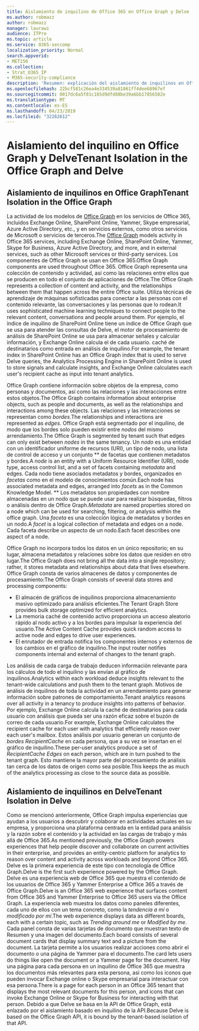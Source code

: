 ```yaml
---
title: Aislamiento de inquilino de Office 365 en Office Graph y Delve
ms.author: robmazz
author: robmazz
manager: laurawi
audience: ITPro
ms.topic: article
ms.service: O365-seccomp
localization_priority: Normal
search.appverid:
- MET150
ms.collection:
- Strat_O365_IP
- M365-security-compliance
description: 'Resumen: explicación del aislamiento de inquilinos en Office Graph y en Delve.'
ms.openlocfilehash: 22bcf581c26ea4e334539a81861ff4dee68967ef
ms.sourcegitcommit: 0017dc6a5f81c165d9dfd88be39a6bb17856582e
ms.translationtype: MT
ms.contentlocale: es-ES
ms.lasthandoff: 04/23/2019
ms.locfileid: "32262612"
---
```

# <a name="tenant-isolation-in-the-office-graph-and-delve"></a><span data-ttu-id="decef-103">Aislamiento del inquilino en Office Graph y Delve</span><span class="sxs-lookup"><span data-stu-id="decef-103">Tenant Isolation in the Office Graph and Delve</span></span>

## <a name="tenant-isolation-in-the-office-graph"></a><span data-ttu-id="decef-104">Aislamiento de inquilinos en Office Graph</span><span class="sxs-lookup"><span data-stu-id="decef-104">Tenant Isolation in the Office Graph</span></span>
<span data-ttu-id="decef-105">La actividad de los modelos de [Office Graph](https://dev.office.com/officegraph) en los servicios de Office 365, incluidos Exchange Online, SharePoint Online, Yammer, Skype empresarial, Azure Active Directory, etc., y en servicios externos, como otros servicios de Microsoft o servicios de terceros.</span><span class="sxs-lookup"><span data-stu-id="decef-105">The [Office Graph](https://dev.office.com/officegraph) models activity in Office 365 services, including Exchange Online, SharePoint Online, Yammer, Skype for Business, Azure Active Directory, and more, and in external services, such as other Microsoft services or third-party services.</span></span> <span data-ttu-id="decef-106">Los componentes de Office Graph se usan en Office 365.</span><span class="sxs-lookup"><span data-stu-id="decef-106">Office Graph components are used throughout Office 365.</span></span> <span data-ttu-id="decef-107">Office Graph representa una colección de contenido y actividad, así como las relaciones entre ellos que se producen en todo el conjunto de aplicaciones de Office.</span><span class="sxs-lookup"><span data-stu-id="decef-107">The Office Graph represents a collection of content and activity, and the relationships between them that happen across the entire Office suite.</span></span> <span data-ttu-id="decef-108">Utiliza técnicas de aprendizaje de máquinas sofisticadas para conectar a las personas con el contenido relevante, las conversaciones y las personas que lo rodean.</span><span class="sxs-lookup"><span data-stu-id="decef-108">It uses sophisticated machine learning techniques to connect people to the relevant content, conversations and people around them.</span></span> <span data-ttu-id="decef-109">Por ejemplo, el índice de inquilino de SharePoint Online tiene un índice de Office Graph que se usa para atender las consultas de Delve, el motor de procesamiento de análisis de SharePoint Online se usa para almacenar señales y calcular información, y Exchange Online calcula el de cada usuario. caché de destinatarios como entrada en análisis de inquilino.</span><span class="sxs-lookup"><span data-stu-id="decef-109">For example, the tenant index in SharePoint Online has an Office Graph index that is used to serve Delve queries, the Analytics Processing Engine in SharePoint Online is used to store signals and calculate insights, and Exchange Online calculates each user's recipient cache as input into tenant analytics.</span></span>

<span data-ttu-id="decef-110">Office Graph contiene información sobre objetos de la empresa, como personas y documentos, así como las relaciones y las interacciones entre estos objetos.</span><span class="sxs-lookup"><span data-stu-id="decef-110">The Office Graph contains information about enterprise objects, such as people and documents, as well as the relationships and interactions among these objects.</span></span> <span data-ttu-id="decef-111">Las relaciones y las interacciones se representan como *bordes*.</span><span class="sxs-lookup"><span data-stu-id="decef-111">The relationships and interactions are represented as *edges*.</span></span> <span data-ttu-id="decef-112">Office Graph está segmentado por el inquilino, de modo que los bordes solo pueden existir entre *nodos* del mismo arrendamiento.</span><span class="sxs-lookup"><span data-stu-id="decef-112">The Office Graph is segmented by tenant such that edges can only exist between *nodes* in the same tenancy.</span></span> <span data-ttu-id="decef-113">Un *nodo* es una entidad con un identificador uniforme de recursos (URI), un tipo de nodo, una lista de control de acceso y un conjunto \*\* de facetas que contienen metadatos y bordes.</span><span class="sxs-lookup"><span data-stu-id="decef-113">A *node* is an entity with a Uniform Resource Identifier (URI), node type, access control list, and a set of facets containing *metadata* and edges.</span></span> <span data-ttu-id="decef-114">Cada nodo tiene asociados metadatos y bordes, organizados en *facetas* como en el modelo de conocimientos común.</span><span class="sxs-lookup"><span data-stu-id="decef-114">Each node has associated metadata and edges, arranged into *facets* as in the Common Knowledge Model.</span></span> <span data-ttu-id="decef-115">\*\* Los metadatos son propiedades con nombre almacenadas en un nodo que se puede usar para realizar búsquedas, filtros o análisis dentro de Office Graph.</span><span class="sxs-lookup"><span data-stu-id="decef-115">*Metadata* are named properties stored on a node which can be used for searching, filtering, or analysis within the office graph.</span></span> <span data-ttu-id="decef-116">Una *faceta* es una colección lógica de metadatos y bordes en un nodo.</span><span class="sxs-lookup"><span data-stu-id="decef-116">A *facet* is a logical collection of metadata and edges on a node.</span></span> <span data-ttu-id="decef-117">Cada faceta describe un aspecto de un nodo.</span><span class="sxs-lookup"><span data-stu-id="decef-117">Each facet describes one aspect of a node.</span></span> 

<span data-ttu-id="decef-118">Office Graph no incorpora todos los datos en un único repositorio; en su lugar, almacena metadatos y relaciones sobre los datos que residen en otro lugar.</span><span class="sxs-lookup"><span data-stu-id="decef-118">The Office Graph does not bring all the data into a single repository; rather, it stores metadata and relationships about data that lives elsewhere.</span></span> <span data-ttu-id="decef-119">Office Graph consta de varios almacenes de datos y componentes de procesamiento:</span><span class="sxs-lookup"><span data-stu-id="decef-119">The Office Graph consists of several data stores and processing components:</span></span>
- <span data-ttu-id="decef-120">El almacén de gráficos de inquilinos proporciona almacenamiento masivo optimizado para análisis eficientes.</span><span class="sxs-lookup"><span data-stu-id="decef-120">The Tenant Graph Store provides bulk storage optimized for efficient analytics.</span></span>
- <span data-ttu-id="decef-121">La memoria caché de contenido activo proporciona un acceso aleatorio rápido al nodo activo y a los bordes para impulsar la experiencia del usuario.</span><span class="sxs-lookup"><span data-stu-id="decef-121">The Active Content Cache provides quick random access to active node and edges to drive user experiences.</span></span>
- <span data-ttu-id="decef-122">El enrutador de entrada notifica los componentes internos y externos de los cambios en el gráfico de inquilino.</span><span class="sxs-lookup"><span data-stu-id="decef-122">The input router notifies components internal and external of changes to the tenant graph.</span></span>

<span data-ttu-id="decef-123">Los análisis de cada carga de trabajo deducen información relevante para los cálculos de todo el inquilino y las envían al gráfico de inquilinos.</span><span class="sxs-lookup"><span data-stu-id="decef-123">Analytics within each workload deduce insights relevant to the tenant-wide calculations and push them to the tenant graph.</span></span> <span data-ttu-id="decef-124">Motivos de análisis de inquilinos de toda la actividad en un arrendamiento para generar información sobre patrones de comportamiento.</span><span class="sxs-lookup"><span data-stu-id="decef-124">Tenant analytics reasons over all activity in a tenancy to produce insights into patterns of behavior.</span></span> <span data-ttu-id="decef-125">Por ejemplo, Exchange Online calcula la caché de destinatarios para cada usuario con análisis que pueda ser una razón eficaz sobre el buzón de correo de cada usuario.</span><span class="sxs-lookup"><span data-stu-id="decef-125">For example, Exchange Online calculates the recipient cache for each user with analytics that efficiently reason over each user's mailbox.</span></span> <span data-ttu-id="decef-126">Estos análisis por usuario generan un conjunto de *bordes RecipientCache* en cada persona, que a su vez se insertan en el gráfico de inquilino.</span><span class="sxs-lookup"><span data-stu-id="decef-126">These per-user analytics produce a set of *RecipientCache Edges* on each person, which are in turn pushed to the tenant graph.</span></span> <span data-ttu-id="decef-127">Esto mantiene la mayor parte del procesamiento de análisis tan cerca de los datos de origen como sea posible.</span><span class="sxs-lookup"><span data-stu-id="decef-127">This keeps the as much of the analytics processing as close to the source data as possible.</span></span>

## <a name="tenant-isolation-in-delve"></a><span data-ttu-id="decef-128">Aislamiento de inquilinos en Delve</span><span class="sxs-lookup"><span data-stu-id="decef-128">Tenant Isolation in Delve</span></span>
<span data-ttu-id="decef-129">Como se mencionó anteriormente, Office Graph impulsa experiencias que ayudan a los usuarios a descubrir y colaborar en actividades actuales en su empresa, y proporciona una plataforma centrada en la entidad para análisis y la razón sobre el contenido y la actividad en las cargas de trabajo y más allá de Office 365.</span><span class="sxs-lookup"><span data-stu-id="decef-129">As mentioned previously, the Office Graph powers experiences that help people discover and collaborate on current activities in their enterprise, and provides an entity-centric platform for analytics to reason over content and activity across workloads and beyond Office 365.</span></span> <span data-ttu-id="decef-130">Delve es la primera experiencia de este tipo con tecnología de Office Graph.</span><span class="sxs-lookup"><span data-stu-id="decef-130">Delve is the first such experience powered by the Office Graph.</span></span>
<span data-ttu-id="decef-131">Delve es una experiencia web de Office 365 que muestra el contenido de los usuarios de Office 365 y Yammer Enterprise a Office 365 a través de Office Graph.</span><span class="sxs-lookup"><span data-stu-id="decef-131">Delve is an Office 365 web experience that surfaces content from Office 365 and Yammer Enterprise to Office 365 users via the Office Graph.</span></span> <span data-ttu-id="decef-132">La experiencia web muestra los datos como paneles diferentes, cada uno de ellos con un tema concreto, como la *tendencia a mí* o *modificado por mí*.</span><span class="sxs-lookup"><span data-stu-id="decef-132">The web experience displays data as different boards, each with a certain topic, such as *Trending around me* or *Modified by me*.</span></span> <span data-ttu-id="decef-133">Cada panel consta de varias tarjetas de documento que muestran texto de Resumen y una imagen del documento.</span><span class="sxs-lookup"><span data-stu-id="decef-133">Each board consists of several document cards that display summary text and a picture from the document.</span></span> <span data-ttu-id="decef-134">La tarjeta permite a los usuarios realizar acciones como abrir el documento o una página de Yammer para el documento.</span><span class="sxs-lookup"><span data-stu-id="decef-134">The card lets users do things like open the document or a Yammer page for the document.</span></span> <span data-ttu-id="decef-135">Hay una página para cada persona en un inquilino de Office 365 que muestra los documentos más relevantes para esta persona, así como los iconos que pueden invocar Exchange online o Skype empresarial para interactuar con esa persona.</span><span class="sxs-lookup"><span data-stu-id="decef-135">There is a page for each person in an Office 365 tenant that displays the most relevant documents for this person, and icons that can invoke Exchange Online or Skype for Business for interacting with that person.</span></span> <span data-ttu-id="decef-136">Debido a que Delve se basa en la API de Office Graph, está enlazado por el aislamiento basado en inquilino de la API.</span><span class="sxs-lookup"><span data-stu-id="decef-136">Because Delve is based on the Office Graph API, it is bound by the tenant-based isolation of that API.</span></span>